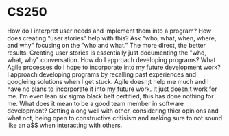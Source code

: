 # CS250
How do I interpret user needs and implement them into a program? How does creating “user stories” help with this?
  Ask "who, what, when, where, and why" focusing on the "who and what." The more direct, the better results. Creating user stories is essentially just documenting the "who, what, why" conversation. 
How do I approach developing programs? What Agile processes do I hope to incorporate into my future development work? 
  I approach developing programs by recalling past experiences and googleing solutions when I get stuck. Agile doesn;t help me much and I have no plans to incorporate it into my future work. It just doesn;t work for me. I'm even lean six sigma black belt certified, this has done nothing for me. 
What does it mean to be a good team member in software development?
  Getting along well with other, considering thier opinions and what not, being open to constructive critisism and making sure to not sound like an a$$ when interacting with others. 
